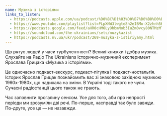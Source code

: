 ```yaml
---
name: Музика з історіями
links_to_listen:
  - https://podcasts.apple.com/ua/podcast/%D0%BC%D1%83%D0%B7%D0%B8%D0%BA%D0%B0-%D0%B7-%D1%96%D1%81%D1%82%D0%BE%D1%80%D1%96%D1%8F%D0%BC%D0%B8/id1546083745
  - https://www.youtube.com/playlist?list=PLpXNW3lwgte8h2eIBMo-X2zhnh5HwKHGo
  - https://podcasts.google.com/feed/aHR0cHM6Ly9hbmNob3IuZm0vcy80NTMzMTgxMC9wb2RjYXN0L3Jzcw==
  - https://soundcloud.com/the-ukrainians/sets/muzykazist
  - https://podcasts.nv.ua/ukr/podcast/269-muzyka-z-istiriyamy.html
---
```


Що рятує людей у часи турбулентності? Великі книжки і добра музика. Слухайте на Радіо The Ukrainians
історично-музичний експеримент Ярослава Грицака «Музика з історіями».

Це одночасно подкаст-екскурс, подкаст-пігулка і подкаст-ностальгія. Історик Ярослав Грицак познайомить
вас зі знаковою західною музикою 1960х-1980х, що надихала на зміни. В Україні тоді такого не чули.
Сучасні радіостанції цього також не грають.

Час заповнити прогалину сенсом. Усе для того, аби про непрості періоди ми зрозуміли дві речі.
По-перше, насправді так було завжди. По-друге, усе це — не назавжди.
